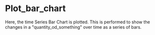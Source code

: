 # Plot_bar_chart
Here, the time Series Bar Chart is  plotted. This is performed to show the changes in a "quantity_od_something" over time as a series of bars.
